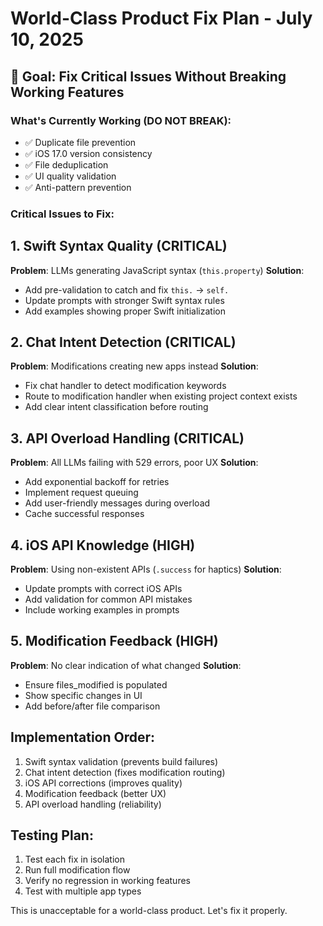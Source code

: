 # World-Class Product Fix Plan - July 10, 2025

## 🎯 Goal: Fix Critical Issues Without Breaking Working Features

### What's Currently Working (DO NOT BREAK):
- ✅ Duplicate file prevention
- ✅ iOS 17.0 version consistency  
- ✅ File deduplication
- ✅ UI quality validation
- ✅ Anti-pattern prevention

### Critical Issues to Fix:

## 1. Swift Syntax Quality (CRITICAL)
**Problem**: LLMs generating JavaScript syntax (`this.property`)
**Solution**: 
- Add pre-validation to catch and fix `this.` → `self.`
- Update prompts with stronger Swift syntax rules
- Add examples showing proper Swift initialization

## 2. Chat Intent Detection (CRITICAL)
**Problem**: Modifications creating new apps instead
**Solution**:
- Fix chat handler to detect modification keywords
- Route to modification handler when existing project context exists
- Add clear intent classification before routing

## 3. API Overload Handling (CRITICAL)
**Problem**: All LLMs failing with 529 errors, poor UX
**Solution**:
- Add exponential backoff for retries
- Implement request queuing
- Add user-friendly messages during overload
- Cache successful responses

## 4. iOS API Knowledge (HIGH)
**Problem**: Using non-existent APIs (`.success` for haptics)
**Solution**:
- Update prompts with correct iOS APIs
- Add validation for common API mistakes
- Include working examples in prompts

## 5. Modification Feedback (HIGH)
**Problem**: No clear indication of what changed
**Solution**:
- Ensure files_modified is populated
- Show specific changes in UI
- Add before/after file comparison

## Implementation Order:
1. Swift syntax validation (prevents build failures)
2. Chat intent detection (fixes modification routing)
3. iOS API corrections (improves quality)
4. Modification feedback (better UX)
5. API overload handling (reliability)

## Testing Plan:
1. Test each fix in isolation
2. Run full modification flow
3. Verify no regression in working features
4. Test with multiple app types

This is unacceptable for a world-class product. Let's fix it properly.